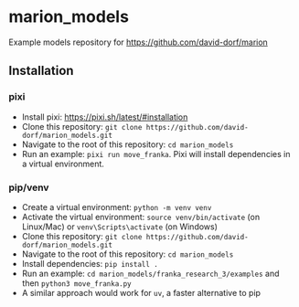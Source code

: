 # marion_models
Example models repository for https://github.com/david-dorf/marion

## Installation

### pixi
- Install pixi: https://pixi.sh/latest/#installation
- Clone this repository: `git clone https://github.com/david-dorf/marion_models.git`
- Navigate to the root of this repository: `cd marion_models`
- Run an example: `pixi run move_franka`. Pixi will install dependencies in a virtual environment.

### pip/venv
- Create a virtual environment: `python -m venv venv`
- Activate the virtual environment: `source venv/bin/activate` (on Linux/Mac) or `venv\Scripts\activate` (on Windows)
- Clone this repository: `git clone https://github.com/david-dorf/marion_models.git`
- Navigate to the root of this repository: `cd marion_models`
- Install dependencies: `pip install .`
- Run an example: `cd marion_models/franka_research_3/examples` and then `python3 move_franka.py`
- A similar approach would work for `uv`, a faster alternative to pip

